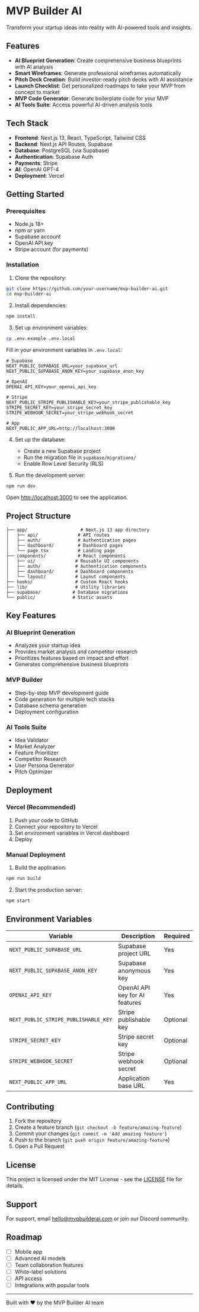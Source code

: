 # MVP Builder AI

Transform your startup ideas into reality with AI-powered tools and insights.

## Features

- **AI Blueprint Generation**: Create comprehensive business blueprints with AI analysis
- **Smart Wireframes**: Generate professional wireframes automatically
- **Pitch Deck Creation**: Build investor-ready pitch decks with AI assistance
- **Launch Checklist**: Get personalized roadmaps to take your MVP from concept to market
- **MVP Code Generator**: Generate boilerplate code for your MVP
- **AI Tools Suite**: Access powerful AI-driven analysis tools

## Tech Stack

- **Frontend**: Next.js 13, React, TypeScript, Tailwind CSS
- **Backend**: Next.js API Routes, Supabase
- **Database**: PostgreSQL (via Supabase)
- **Authentication**: Supabase Auth
- **Payments**: Stripe
- **AI**: OpenAI GPT-4
- **Deployment**: Vercel

## Getting Started

### Prerequisites

- Node.js 18+ 
- npm or yarn
- Supabase account
- OpenAI API key
- Stripe account (for payments)

### Installation

1. Clone the repository:
```bash
git clone https://github.com/your-username/mvp-builder-ai.git
cd mvp-builder-ai
```

2. Install dependencies:
```bash
npm install
```

3. Set up environment variables:
```bash
cp .env.example .env.local
```

Fill in your environment variables in `.env.local`:

```env
# Supabase
NEXT_PUBLIC_SUPABASE_URL=your_supabase_url
NEXT_PUBLIC_SUPABASE_ANON_KEY=your_supabase_anon_key

# OpenAI
OPENAI_API_KEY=your_openai_api_key

# Stripe
NEXT_PUBLIC_STRIPE_PUBLISHABLE_KEY=your_stripe_publishable_key
STRIPE_SECRET_KEY=your_stripe_secret_key
STRIPE_WEBHOOK_SECRET=your_stripe_webhook_secret

# App
NEXT_PUBLIC_APP_URL=http://localhost:3000
```

4. Set up the database:
   - Create a new Supabase project
   - Run the migration file in `supabase/migrations/`
   - Enable Row Level Security (RLS)

5. Run the development server:
```bash
npm run dev
```

Open [http://localhost:3000](http://localhost:3000) to see the application.

## Project Structure

```
├── app/                    # Next.js 13 app directory
│   ├── api/               # API routes
│   ├── auth/              # Authentication pages
│   ├── dashboard/         # Dashboard pages
│   └── page.tsx           # Landing page
├── components/            # React components
│   ├── ui/               # Reusable UI components
│   ├── auth/             # Authentication components
│   ├── dashboard/        # Dashboard components
│   └── layout/           # Layout components
├── hooks/                # Custom React hooks
├── lib/                  # Utility libraries
├── supabase/            # Database migrations
└── public/              # Static assets
```

## Key Features

### AI Blueprint Generation
- Analyzes your startup idea
- Provides market analysis and competitor research
- Prioritizes features based on impact and effort
- Generates comprehensive business blueprints

### MVP Builder
- Step-by-step MVP development guide
- Code generation for multiple tech stacks
- Database schema generation
- Deployment configuration

### AI Tools Suite
- Idea Validator
- Market Analyzer
- Feature Prioritizer
- Competitor Research
- User Persona Generator
- Pitch Optimizer

## Deployment

### Vercel (Recommended)

1. Push your code to GitHub
2. Connect your repository to Vercel
3. Set environment variables in Vercel dashboard
4. Deploy

### Manual Deployment

1. Build the application:
```bash
npm run build
```

2. Start the production server:
```bash
npm start
```

## Environment Variables

| Variable | Description | Required |
|----------|-------------|----------|
| `NEXT_PUBLIC_SUPABASE_URL` | Supabase project URL | Yes |
| `NEXT_PUBLIC_SUPABASE_ANON_KEY` | Supabase anonymous key | Yes |
| `OPENAI_API_KEY` | OpenAI API key for AI features | Yes |
| `NEXT_PUBLIC_STRIPE_PUBLISHABLE_KEY` | Stripe publishable key | Optional |
| `STRIPE_SECRET_KEY` | Stripe secret key | Optional |
| `STRIPE_WEBHOOK_SECRET` | Stripe webhook secret | Optional |
| `NEXT_PUBLIC_APP_URL` | Application base URL | Yes |

## Contributing

1. Fork the repository
2. Create a feature branch (`git checkout -b feature/amazing-feature`)
3. Commit your changes (`git commit -m 'Add amazing feature'`)
4. Push to the branch (`git push origin feature/amazing-feature`)
5. Open a Pull Request

## License

This project is licensed under the MIT License - see the [LICENSE](LICENSE) file for details.

## Support

For support, email hello@mvpbuilderai.com or join our Discord community.

## Roadmap

- [ ] Mobile app
- [ ] Advanced AI models
- [ ] Team collaboration features
- [ ] White-label solutions
- [ ] API access
- [ ] Integrations with popular tools

---

Built with ❤️ by the MVP Builder AI team
